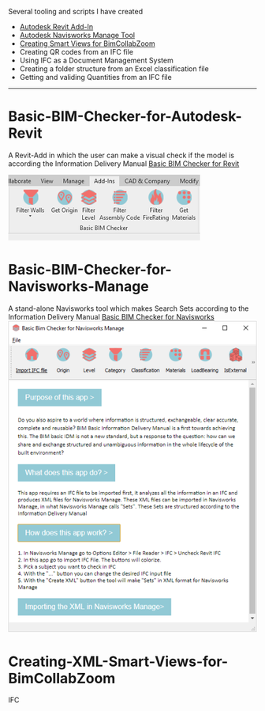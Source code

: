 Several tooling and scripts I have created

* [Autodesk Revit Add-In](#Basic-BIM-Checker-for-Autodesk-Revit)<br>
* [Autodesk Navisworks Manage Tool](#Basic-BIM-Checker-for-Navisworks-Manage)<br>
* [Creating Smart Views for BimCollabZoom](#Creating-XML-Smart-Views-for-BimCollabZoom)<br>
* Creating QR codes from an IFC file<br>
* Using IFC as a Document Management System<br>
* Creating a folder structure from an Excel classification file<br>
* Getting and validing Quantities from an IFC file<br>

-------

# Basic-BIM-Checker-for-Autodesk-Revit

A Revit-Add in which the user can make a visual check if the model is according the Information Delivery Manual
[Basic BIM Checker for Revit](https://github.com/C-Claus/Basic-BIM-Checker-for-Autodesk-Revit/blob/master/README.md)

![Revit Add-In](/images/Addln.png)


# Basic-BIM-Checker-for-Navisworks-Manage

A stand-alone Navisworks tool which makes Search Sets according to the Information Delivery Manual
[Basic BIM Checker for Navisworks](https://github.com/C-Claus/Basic-BIM-Checker-for-Autodesk-Navisworks-Manage/blob/master/README.md)
![Revit Add-In Navis](/images/nav_app.png)

# Creating-XML-Smart-Views-for-BimCollabZoom

IFC
